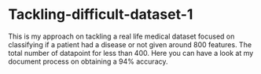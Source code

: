 # Tackling-difficult-dataset-1
This is my approach on tackling a real life medical dataset focused on classifying if a patient had a disease or not given around 800 features. The total number of datapoint for less than 400. Here you can have a look at my document process on obtaining a 94% accuracy.
